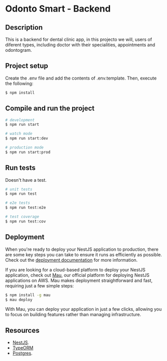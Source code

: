 # Odonto Smart - Backend

## Description

This is a backend for dental clinic app, in this projecto we will, users of diferent types, including doctor with their specialities, appointments and odontogram.

## Project setup

Create the .env file and add the contents of .env.template. Then, execute the following:

```bash
$ npm install
```

## Compile and run the project

```bash
# development
$ npm run start

# watch mode
$ npm run start:dev

# production mode
$ npm run start:prod
```

## Run tests

Doesn't have a test.

```bash
# unit tests
$ npm run test

# e2e tests
$ npm run test:e2e

# test coverage
$ npm run test:cov
```

## Deployment

When you're ready to deploy your NestJS application to production, there are some key steps you can take to ensure it runs as efficiently as possible. Check out the [deployment documentation](https://docs.nestjs.com/deployment) for more information.

If you are looking for a cloud-based platform to deploy your NestJS application, check out [Mau](https://mau.nestjs.com), our official platform for deploying NestJS applications on AWS. Mau makes deployment straightforward and fast, requiring just a few simple steps:

```bash
$ npm install -g mau
$ mau deploy
```

With Mau, you can deploy your application in just a few clicks, allowing you to focus on building features rather than managing infrastructure.

## Resources

- [NestJS](https://nestjs.com/).
- [TypeORM](https://typeorm.io/)
- [Postgres](https://www.postgresql.org/).

<!-- ## Stay in touch
- Author - [Kamil Myśliwiec](https://twitter.com/kammysliwiec)
- Website - [https://nestjs.com](https://nestjs.com/)
- Twitter - [@nestframework](https://twitter.com/nestframework)
## License
Nest is [MIT licensed](https://github.com/nestjs/nest/blob/master/LICENSE).-->
